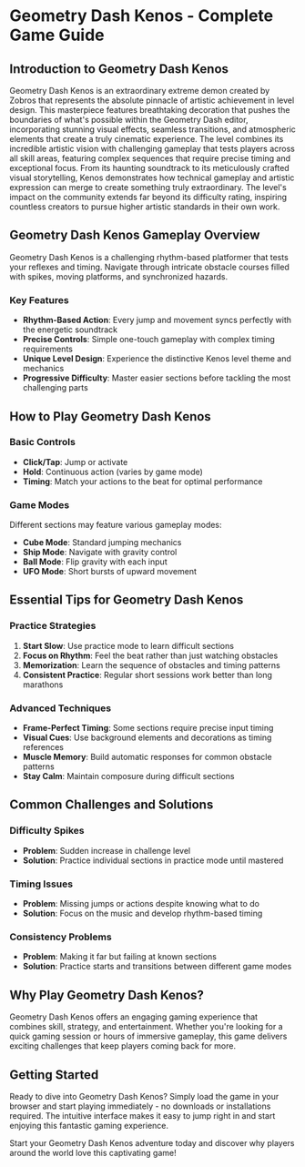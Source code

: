 # Geometry Dash Kenos - Complete Game Guide

## Introduction to Geometry Dash Kenos

Geometry Dash Kenos is an extraordinary extreme demon created by Zobros that represents the absolute pinnacle of artistic achievement in level design. This masterpiece features breathtaking decoration that pushes the boundaries of what's possible within the Geometry Dash editor, incorporating stunning visual effects, seamless transitions, and atmospheric elements that create a truly cinematic experience. The level combines its incredible artistic vision with challenging gameplay that tests players across all skill areas, featuring complex sequences that require precise timing and exceptional focus. From its haunting soundtrack to its meticulously crafted visual storytelling, Kenos demonstrates how technical gameplay and artistic expression can merge to create something truly extraordinary. The level's impact on the community extends far beyond its difficulty rating, inspiring countless creators to pursue higher artistic standards in their own work.

## Geometry Dash Kenos Gameplay Overview

Geometry Dash Kenos is a challenging rhythm-based platformer that tests your reflexes and timing. Navigate through intricate obstacle courses filled with spikes, moving platforms, and synchronized hazards.

### Key Features
- **Rhythm-Based Action**: Every jump and movement syncs perfectly with the energetic soundtrack
- **Precise Controls**: Simple one-touch gameplay with complex timing requirements
- **Unique Level Design**: Experience the distinctive Kenos level theme and mechanics
- **Progressive Difficulty**: Master easier sections before tackling the most challenging parts

## How to Play Geometry Dash Kenos

### Basic Controls
- **Click/Tap**: Jump or activate
- **Hold**: Continuous action (varies by game mode)
- **Timing**: Match your actions to the beat for optimal performance

### Game Modes
Different sections may feature various gameplay modes:
- **Cube Mode**: Standard jumping mechanics
- **Ship Mode**: Navigate with gravity control
- **Ball Mode**: Flip gravity with each input
- **UFO Mode**: Short bursts of upward movement

## Essential Tips for Geometry Dash Kenos

### Practice Strategies
1. **Start Slow**: Use practice mode to learn difficult sections
2. **Focus on Rhythm**: Feel the beat rather than just watching obstacles
3. **Memorization**: Learn the sequence of obstacles and timing patterns
4. **Consistent Practice**: Regular short sessions work better than long marathons

### Advanced Techniques
- **Frame-Perfect Timing**: Some sections require precise input timing
- **Visual Cues**: Use background elements and decorations as timing references
- **Muscle Memory**: Build automatic responses for common obstacle patterns
- **Stay Calm**: Maintain composure during difficult sections

## Common Challenges and Solutions

### Difficulty Spikes
- **Problem**: Sudden increase in challenge level
- **Solution**: Practice individual sections in practice mode until mastered

### Timing Issues
- **Problem**: Missing jumps or actions despite knowing what to do
- **Solution**: Focus on the music and develop rhythm-based timing

### Consistency Problems
- **Problem**: Making it far but failing at known sections
- **Solution**: Practice starts and transitions between different game modes


## Why Play Geometry Dash Kenos?

Geometry Dash Kenos offers an engaging gaming experience that combines skill, strategy, and entertainment. Whether you're looking for a quick gaming session or hours of immersive gameplay, this game delivers exciting challenges that keep players coming back for more.

## Getting Started

Ready to dive into Geometry Dash Kenos? Simply load the game in your browser and start playing immediately - no downloads or installations required. The intuitive interface makes it easy to jump right in and start enjoying this fantastic gaming experience.

Start your Geometry Dash Kenos adventure today and discover why players around the world love this captivating game!